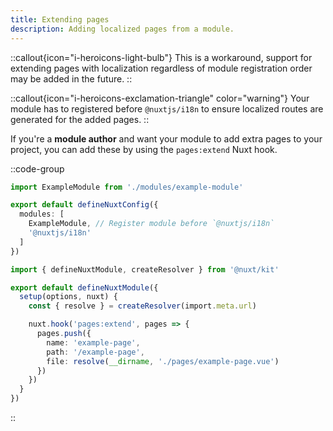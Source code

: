 ```yaml
---
title: Extending pages
description: Adding localized pages from a module.
---
```


::callout{icon="i-heroicons-light-bulb"}
This is a workaround, support for extending pages with localization regardless of module registration order may be added in the future.
::

::callout{icon="i-heroicons-exclamation-triangle" color="warning"}
Your module has to registered before `@nuxtjs/i18n` to ensure localized routes are generated for the added pages.
::

If you're a **module author** and want your module to add extra pages to your project, you can add these by using the `pages:extend` Nuxt hook.

::code-group

```ts [nuxt.config.ts]
import ExampleModule from './modules/example-module'

export default defineNuxtConfig({
  modules: [
    ExampleModule, // Register module before `@nuxtjs/i18n`
    '@nuxtjs/i18n'
  ]
})
```

```ts {}[modules/example-module/index.ts]
import { defineNuxtModule, createResolver } from '@nuxt/kit'

export default defineNuxtModule({
  setup(options, nuxt) {
    const { resolve } = createResolver(import.meta.url)

    nuxt.hook('pages:extend', pages => {
      pages.push({
        name: 'example-page',
        path: '/example-page',
        file: resolve(__dirname, './pages/example-page.vue')
      })
    })
  }
})
```

::
